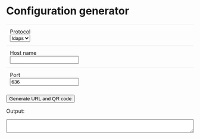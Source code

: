 # Configuration generator

<style>
	label {display:block;}
	form div {padding:10px;border-top:1px solid #eee;}
	div input[type=text], textarea {width:100%}
</style>
<form name="x">
	<div>
		<label>Protocol</label>
		<select name="scheme"><option>ldaps</option><option>ldap</option></select>
	</div>
	<div>
		<label>Host name</label>
		<input name="host">
	</div>
	<div>
		<label>Port</label>
		<input name="port" value="636">
	</div>
	
</form>

<p><input type="button" onclick="buildUrl()" value="Generate URL and QR code"></p>

<p>Output:</p>
<p><textarea id="confUrl"></textarea></p>
<p style="height:450px; padding:20px"><span id="confQr"></span></p>


<!-- QR code library - get it from here: https://raw.githubusercontent.com/davidshimjs/qrcodejs/master/qrcode.min.js -->

<script src="qrcode.min.js"></script>
<script>
// Define the possible parameters
var paramDefs = {
	"user": "BindDN for login ",
	"accountName": "will be displayed in app and android settings (free form)",
	"cfg_baseDN": "BaseDN",
	"cfg_searchFilter": "LDAP Search filter, only entries matching this filter will be synced",
	"skip": "set to `1` to skip the detailed configuration screen",
	"cfg_givenName" : "mapping for givenName ",
	"cfg_sn" : "mapping for sn",
	"cfg_telephonenumber" : "mapping for telephonenumber ",
	"cfg_mobile" : "mapping for mobile",
	"cfg_homephone" : "mapping for homephone ",
	"cfg_mail" : "mapping for mail",
	"cfg_jpegphoto" : "mapping for jpegphoto ",
	"cfg_street" : "mapping for street",
	"cfg_postalCode" : "mapping for postalCode ",
	"cfg_l" : "mapping for l",
	"cfg_st" : "mapping for st ",
	"cfg_co" : "mapping for co ",
}

var form = document.x;
for (var k in paramDefs) {
	var div = document.createElement("div");
	var lbl = document.createElement("label");
	lbl.setAttribute("for", "set_" + k);
	lbl.innerHTML = "<input type='checkbox' id='set_"+k+"'> <b><tt>" + k + "</tt></b> " + paramDefs[k];
	div.appendChild(lbl);
	var inp = document.createElement("input");
	inp.name = k; inp.type="text";
	div.appendChild(inp);
	form.appendChild(div);
}

function get(name) {
	return encodeURIComponent(form[name].value)
}

function buildUrl() {
	// Build the URL
	var url = get("scheme")+"://"+get("host")+":"+get("port")+"/?";
	for (var k in paramDefs) url += k + "=" + get(k) + "&";

	// Set URL in link tag
	document.getElementById("confUrl").value = url;

	// Generate QR code
	var qr = document.getElementById("confQr");
	qr.innerHTML = "";
	new QRCode(qr, {
		text: url,
		width: 400,
		height: 400,
		colorDark : "#000000",
		colorLight : "#ffffff",
		correctLevel : QRCode.CorrectLevel.H
	});
}
</script>

